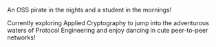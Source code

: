 An OSS pirate in the nights and a student in the mornings!

Currently exploring Applied Cryptography to jump into the adventurous waters of Protocol Engineering and enjoy dancing in cute peer-to-peer networks!  


